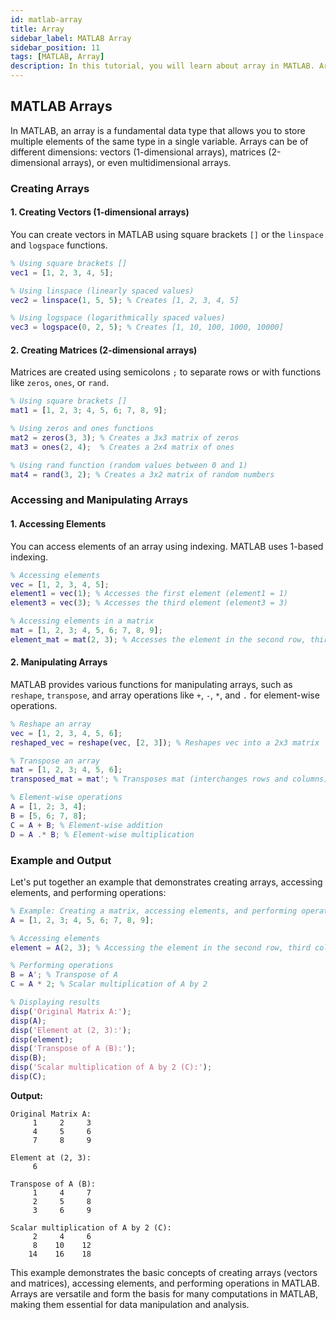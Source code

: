 ```yaml
---
id: matlab-array
title: Array
sidebar_label: MATLAB Array
sidebar_position: 11
tags: [MATLAB, Array]
description: In this tutorial, you will learn about array in MATLAB. Array is a fundamental data type that allows you to store multiple elements of the same type in a single variable
---
```

## MATLAB Arrays
In MATLAB, an array is a fundamental data type that allows you to store multiple elements of the same type in a single variable. Arrays can be of different dimensions: vectors (1-dimensional arrays), matrices (2-dimensional arrays), or even multidimensional arrays.

### Creating Arrays

#### 1. **Creating Vectors (1-dimensional arrays)**

You can create vectors in MATLAB using square brackets `[]` or the `linspace` and `logspace` functions.

```matlab
% Using square brackets []
vec1 = [1, 2, 3, 4, 5];

% Using linspace (linearly spaced values)
vec2 = linspace(1, 5, 5); % Creates [1, 2, 3, 4, 5]

% Using logspace (logarithmically spaced values)
vec3 = logspace(0, 2, 5); % Creates [1, 10, 100, 1000, 10000]
```

#### 2. **Creating Matrices (2-dimensional arrays)**

Matrices are created using semicolons `;` to separate rows or with functions like `zeros`, `ones`, or `rand`.

```matlab
% Using square brackets []
mat1 = [1, 2, 3; 4, 5, 6; 7, 8, 9];

% Using zeros and ones functions
mat2 = zeros(3, 3); % Creates a 3x3 matrix of zeros
mat3 = ones(2, 4);  % Creates a 2x4 matrix of ones

% Using rand function (random values between 0 and 1)
mat4 = rand(3, 2); % Creates a 3x2 matrix of random numbers
```

### Accessing and Manipulating Arrays

#### 1. **Accessing Elements**

You can access elements of an array using indexing. MATLAB uses 1-based indexing.

```matlab
% Accessing elements
vec = [1, 2, 3, 4, 5];
element1 = vec(1); % Accesses the first element (element1 = 1)
element3 = vec(3); % Accesses the third element (element3 = 3)

% Accessing elements in a matrix
mat = [1, 2, 3; 4, 5, 6; 7, 8, 9];
element_mat = mat(2, 3); % Accesses the element in the second row, third column (element_mat = 6)
```

#### 2. **Manipulating Arrays**

MATLAB provides various functions for manipulating arrays, such as `reshape`, `transpose`, and array operations like `+`, `-`, `*`, and `.` for element-wise operations.

```matlab
% Reshape an array
vec = [1, 2, 3, 4, 5, 6];
reshaped_vec = reshape(vec, [2, 3]); % Reshapes vec into a 2x3 matrix

% Transpose an array
mat = [1, 2, 3; 4, 5, 6];
transposed_mat = mat'; % Transposes mat (interchanges rows and columns)

% Element-wise operations
A = [1, 2; 3, 4];
B = [5, 6; 7, 8];
C = A + B; % Element-wise addition
D = A .* B; % Element-wise multiplication
```

### Example and Output

Let's put together an example that demonstrates creating arrays, accessing elements, and performing operations:

```matlab
% Example: Creating a matrix, accessing elements, and performing operations
A = [1, 2, 3; 4, 5, 6; 7, 8, 9];

% Accessing elements
element = A(2, 3); % Accessing the element in the second row, third column

% Performing operations
B = A'; % Transpose of A
C = A * 2; % Scalar multiplication of A by 2

% Displaying results
disp('Original Matrix A:');
disp(A);
disp('Element at (2, 3):');
disp(element);
disp('Transpose of A (B):');
disp(B);
disp('Scalar multiplication of A by 2 (C):');
disp(C);
```

**Output:**
```
Original Matrix A:
     1     2     3
     4     5     6
     7     8     9

Element at (2, 3):
     6

Transpose of A (B):
     1     4     7
     2     5     8
     3     6     9

Scalar multiplication of A by 2 (C):
     2     4     6
     8    10    12
    14    16    18
```

This example demonstrates the basic concepts of creating arrays (vectors and matrices), accessing elements, and performing operations in MATLAB. Arrays are versatile and form the basis for many computations in MATLAB, making them essential for data manipulation and analysis.
